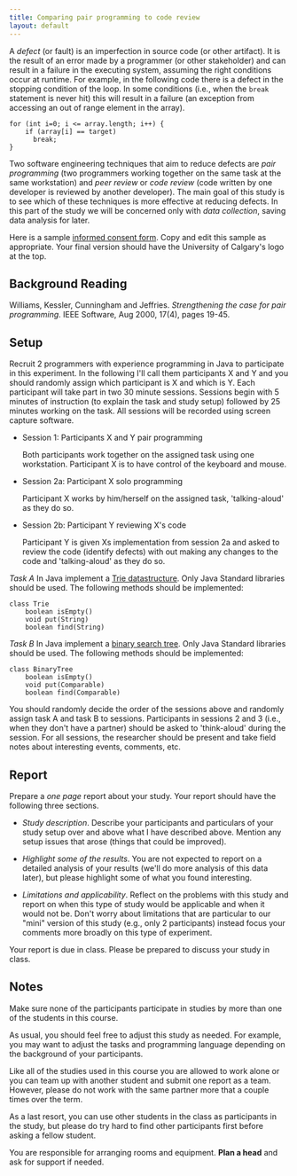 ```yaml
---
title: Comparing pair programming to code review
layout: default
---
```


A _defect_ (or fault) is an imperfection in source code (or other artifact). It is the result of an error made by a programmer (or other stakeholder) and can result in a failure in the executing system, assuming the right conditions occur at runtime. For example, in the following code there is a defect in the stopping condition of the loop. In some conditions (i.e., when the `break` statement is never hit) this will result in a failure (an exception from accessing an out of range element in the array).

	for (int i=0; i <= array.length; i++) {
	    if (array[i] == target)
	      break;
	}

Two software engineering techniques that aim to reduce defects are _pair programming_ (two programmers working together on the same task at the same workstation) and _peer review_ or _code review_ (code written by one developer is reviewed by another developer). The main goal of this study is to see which of these techniques is more effective at reducing defects. In this part of the study we will be concerned only with _data collection_, saving data analysis for later.

Here is a sample [informed consent form](pair-programming-consent.html). Copy and edit this sample as appropriate. Your final version should have the University of Calgary's logo at the top.

## Background Reading

Williams, Kessler, Cunningham and Jeffries. _Strengthening the case for pair programming_. IEEE Software, Aug 2000, 17(4), pages 19-45.

## Setup

Recruit 2 programmers with experience programming in Java to participate in this experiment. In the following I'll call them participants X and Y and you should randomly assign which participant is X and which is Y. Each participant will take part in two 30 minute sessions. Sessions begin with 5 minutes of instruction (to explain the task and study setup) followed by 25 minutes working on the task. All sessions will be recorded using screen capture software.

* Session 1: Participants X and Y pair programming

  Both participants work together on the assigned task using one workstation. Participant X is to have control of the keyboard and mouse.

* Session 2a: Participant X solo programming

  Participant X works by him/herself on the assigned task, 'talking-aloud' as they do so.

* Session 2b: Participant Y reviewing X's code

  Participant Y is given Xs implementation from session 2a and asked to review the code (identify defects) with out making any changes to the code and 'talking-aloud' as they do so.

*Task A* In Java implement a [Trie datastructure](http://en.wikipedia.org/wiki/Trie). Only Java Standard libraries should be used. The following methods should be implemented:

	class Trie
	    boolean isEmpty()
	    void put(String)
	    boolean find(String)

*Task B* In Java implement a [binary search tree](http://en.wikipedia.org/wiki/Binary_search_tree). Only Java Standard libraries should be used. The following methods should be implemented:

	class BinaryTree
		boolean isEmpty()
		void put(Comparable)
		boolean find(Comparable)

You should randomly decide the order of the sessions above and randomly assign task A and task B to sessions. Participants in sessions 2 and 3 (i.e., when they don't have a partner) should be asked to 'think-aloud' during the session. For all sessions, the researcher should be present and take field notes about interesting events, comments, etc.

## Report

Prepare a *one page* report about your study. Your report should have the following three sections.

* _Study description_. Describe your participants and particulars of your study setup over and above what I have described above. Mention any setup issues that arose (things that could be improved).

* _Highlight some of the results_. You are not expected to report on a detailed analysis of your results (we'll do more analysis of this data later), but please highlight some of what you found interesting.

* _Limitations and applicability_. Reflect on the problems with this study and report on when this type of study would be applicable and when it would not be. Don't worry about limitations that are particular to our "mini" version of this study (e.g., only 2 participants) instead focus your comments more broadly on this type of experiment.

Your report is due in class. Please be prepared to discuss your study in class.

## Notes

Make sure none of the participants participate in studies by more than one of the students in this course.

As usual, you should feel free to adjust this study as needed. For example, you may want to adjust the tasks and programming language depending on the background of your participants.

Like all of the studies used in this course you are allowed to work alone or you can team up with another student and submit one report as a team. However, please do not work with the same partner more that a couple times over the term.

As a last resort, you can use other students in the class as participants in the study, but please do try hard to find other participants first before asking a fellow student.

You are responsible for arranging rooms and equipment. **Plan a head** and ask for support if needed.
